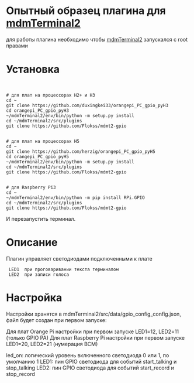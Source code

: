 # Опытный образец плагина для  [mdmTerminal2](https://github.com/Aculeasis/mdmTerminal2)

для работы плагина необходимо чтобы  [mdmTerminal2](https://github.com/Aculeasis/mdmTerminal2) запускался с root правами
# Установка
```


# для плат на процессорах H2+ и H3
cd ~
git clone https://github.com/duxingkei33/orangepi_PC_gpio_pyH3
cd orangepi_PC_gpio_pyH3
~/mdmTerminal2/env/bin/python -m setup.py install
cd ~/mdmTerminal2/src/plugins
git clone https://github.com/Flokss/mdmt2-gpio


# для плат на процессорах H5
cd ~
git clone https://github.com/herzig/orangepi_PC_gpio_pyH5
cd orangepi_PC_gpio_pyH5
~/mdmTerminal2/env/bin/python -m setup.py install
cd ~/mdmTerminal2/src/plugins
git clone https://github.com/Flokss/mdmt2-gpio


# для Raspberry Pi3 
cd ~
~/mdmTerminal2/env/bin/python -m pip install RPi.GPIO
cd ~/mdmTerminal2/src/plugins
git clone https://github.com/Flokss/mdmt2-gpio
```
И перезапустить терминал.
# Описание
Плагин управляет светодиодами подключенными к плате
```
 LED1  при проговаривании текста терминалом
 LED2  при записи голоса
```
# Настройка
Настройки хранятся в mdmTerminal2/src/data/gpio_config_config.json, файл будет создан при первом запуске:

Для плат Orange Pi настройки при первом запуске LED1=12, LED2=11 (только GPIO PA)
Для плат Raspberry Pi настройки при первом запуске LED1=20, LED2=21 (нумерация BCM)

led_on: логический уровень включенного светодиода 0 или 1, по умолчанию 1
LED1: пин GPIO светодиода для событий start_talking и stop_talking 
LED2: пин GPIO светодиода для событий start_record и stop_record

